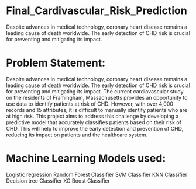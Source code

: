 # Final_Cardivascular_Risk_Prediction
Despite advances in medical technology, coronary heart disease remains a leading cause of death worldwide. The early detection of CHD risk is crucial for preventing and mitigating its impact. 

# Problem Statement:
Despite advances in medical technology, coronary heart disease remains a leading cause of death worldwide. The early detection of CHD risk is crucial for preventing and mitigating its impact. The current cardiovascular study on the residents of Framingham, Massachusetts provides an opportunity to use data to identify patients at risk of CHD. However, with over 4,000 records and 15 attributes, it is difficult to manually identify patients who are at high risk. This project aims to address this challenge by developing a predictive model that accurately classifies patients based on their risk of CHD. This will help to improve the early detection and prevention of CHD, reducing its impact on patients and the healthcare system.

# Machine Learning Models used:
Logistic regression
Random Forest Classifier
SVM Classifier
KNN Classifier
Decision tree Classifier
XG Boost Classifier
